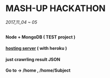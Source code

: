 MASH-UP HACKATHON
=================

###### 2017_11_04 ~ 05

#### Node + MongoDB ( TEST project )

#### [hosting server](https://ide-back.herokuapp.com) ( with heroku )

#### just crawrling result JSON

#### Go to -> /home , /home/Subject
